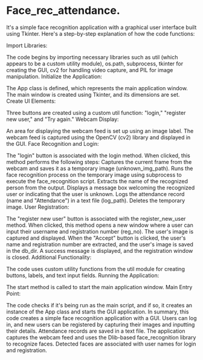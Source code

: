 # Face_rec_attendance.

It's a simple face recognition application with a graphical user interface built using Tkinter. Here's a step-by-step explanation of how the code functions:

Import Libraries:

The code begins by importing necessary libraries such as util (which appears to be a custom utility module), os.path, subprocess, tkinter for creating the GUI, cv2 for handling video capture, and PIL for image manipulation.
Initialize the Application:

The App class is defined, which represents the main application window.
The main window is created using Tkinter, and its dimensions are set.
Create UI Elements:

Three buttons are created using a custom util function: "login," "register new user," and "Try again."
Webcam Display:

An area for displaying the webcam feed is set up using an image label.
The webcam feed is captured using the OpenCV (cv2) library and displayed in the GUI.
Face Recognition and Login:

The "login" button is associated with the login method. When clicked, this method performs the following steps:
Captures the current frame from the webcam and saves it as a temporary image (unknown_img_path).
Runs the face recognition process on the temporary image using subprocess to execute the face_recognition script.
Extracts the name of the recognized person from the output.
Displays a message box welcoming the recognized user or indicating that the user is unknown.
Logs the attendance record (name and "Attendance") in a text file (log_path).
Deletes the temporary image.
User Registration:

The "register new user" button is associated with the register_new_user method. When clicked, this method opens a new window where a user can input their username and registration number (reg_no).
The user's image is captured and displayed.
When the "Accept" button is clicked, the user's name and registration number are extracted, and the user's image is saved in the db_dir.
A success message is displayed, and the registration window is closed.
Additional Functionality:

The code uses custom utility functions from the util module for creating buttons, labels, and text input fields.
Running the Application:

The start method is called to start the main application window.
Main Entry Point:

The code checks if it's being run as the main script, and if so, it creates an instance of the App class and starts the GUI application.
In summary, this code creates a simple face recognition application with a GUI. Users can log in, and new users can be registered by capturing their images and inputting their details. Attendance records are saved in a text file. The application captures the webcam feed and uses the Dlib-based face_recognition library to recognize faces. Detected faces are associated with user names for login and registration.
